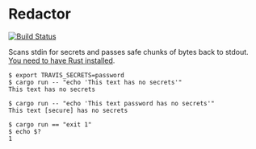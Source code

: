 # Redactor

[![Build Status](https://travis-ci.org/travis-ci/redactor.svg?branch=master)](https://travis-ci.org/travis-ci/redactor)

Scans stdin for secrets and passes safe chunks of bytes back to stdout. [You need to have Rust installed](https://www.rustup.rs/).

```
$ export TRAVIS_SECRETS=password
$ cargo run -- "echo 'This text has no secrets'"
This text has no secrets

$ cargo run -- "echo 'This text password has no secrets'"
This text [secure] has no secrets

$ cargo run == "exit 1"
$ echo $?
1
```
